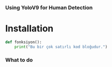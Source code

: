### Using YoloV9 for Human Detection

# Installation


```python
def fonksiyon():
    print("Bu bir çok satırlı kod bloğudur.")
```

### What to do
